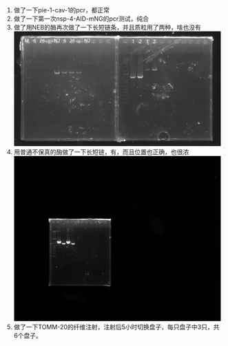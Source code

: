 1. 做了一下pie-1-cav-1的pcr，都正常
2. 做了一下第一次nsp-4-AID-mNG的pcr测试，纯合
3. 做了用NEB的酶再次做了一下长短链条，并且质粒用了两种，啥也没有
   ![图片](../../../photo/20240305/admin%202024-03-04%2000h38m41s(GelRed)-result.jpg)
4. 用普通不保真的酶做了一下长短链，有，而且位置也正确，也很浓
![普通Taq酶进行长短链](../../../photo/20240305/admin%202024-03-05%2002h09m02s(GelRed).jpg)
5. 做了一下TOMM-20的纤维注射，注射后5小时切换盘子，每只盘子中3只，共6个盘子。
